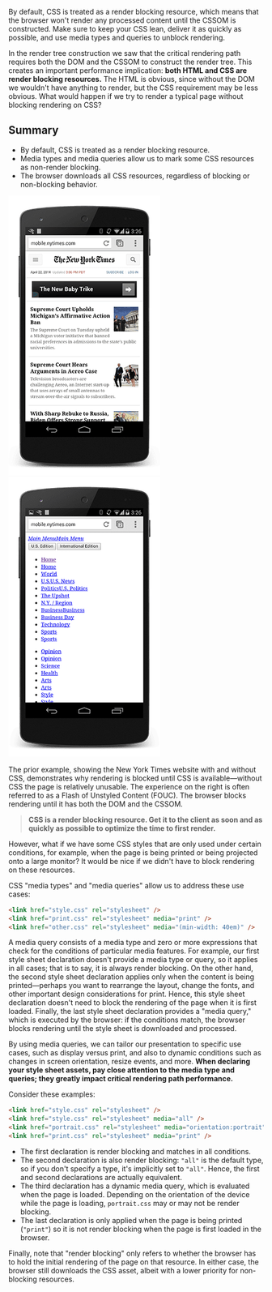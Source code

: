 By default, CSS is treated as a render blocking resource, which means that the browser won't render any processed content until the CSSOM is constructed. Make sure to keep your CSS lean, deliver it as quickly as possible, and use media types and queries to unblock rendering.

In the render tree construction we saw that the critical rendering path requires both the DOM and the CSSOM to construct the render tree. This creates an important performance implication: **both HTML and CSS are render blocking resources.** The HTML is obvious, since without the DOM we wouldn't have anything to render, but the CSS requirement may be less obvious. What would happen if we try to render a typical page without blocking rendering on CSS?

## Summary
- By default, CSS is treated as a render blocking resource.
- Media types and media queries allow us to mark some CSS resources as non-render blocking.
- The browser downloads all CSS resources, regardless of blocking or non-blocking behavior.

![nytimes-css](./asset/render-block-css/nytimes-css.png)
![nytimes-without-css](./asset/render-block-css/nytimes-without-css.png)

The prior example, showing the New York Times website with and without CSS, demonstrates why rendering is blocked until CSS is available—without CSS the page is relatively unusable. The experience on the right is often referred to as a Flash of Unstyled Content (FOUC). The browser blocks rendering until it has both the DOM and the CSSOM.

> **CSS is a render blocking resource. Get it to the client as soon and as quickly as possible to optimize the time to first render.**

However, what if we have some CSS styles that are only used under certain conditions, for example, when the page is being printed or being projected onto a large monitor? It would be nice if we didn't have to block rendering on these resources.

CSS "media types" and "media queries" allow us to address these use cases:

```html
<link href="style.css" rel="stylesheet" />
<link href="print.css" rel="stylesheet" media="print" />
<link href="other.css" rel="stylesheet" media="(min-width: 40em)" />
```

A media query consists of a media type and zero or more expressions that check for the conditions of particular media features. For example, our first style sheet declaration doesn't provide a media type or query, so it applies in all cases; that is to say, it is always render blocking. On the other hand, the second style sheet declaration applies only when the content is being printed—perhaps you want to rearrange the layout, change the fonts, and other important design considerations for print. Hence, this style sheet declaration doesn't need to block the rendering of the page when it is first loaded. Finally, the last style sheet declaration provides a "media query," which is executed by the browser: if the conditions match, the browser blocks rendering until the style sheet is downloaded and processed.

By using media queries, we can tailor our presentation to specific use cases, such as display versus print, and also to dynamic conditions such as changes in screen orientation, resize events, and more. **When declaring your style sheet assets, pay close attention to the media type and queries; they greatly impact critical rendering path performance.**

Consider these examples:

```html
<link href="style.css" rel="stylesheet" />
<link href="style.css" rel="stylesheet" media="all" />
<link href="portrait.css" rel="stylesheet" media="orientation:portrait" />
<link href="print.css" rel="stylesheet" media="print" />
```

- The first declaration is render blocking and matches in all conditions.
- The second declaration is also render blocking: `"all"` is the default type, so if you don't specify a type, it's implicitly set to `"all"`. Hence, the first and second declarations are actually equivalent.
- The third declaration has a dynamic media query, which is evaluated when the page is loaded. Depending on the orientation of the device while the page is loading, `portrait.css` may or may not be render blocking.
- The last declaration is only applied when the page is being printed (`"print"`) so it is not render blocking when the page is first loaded in the browser.
  
Finally, note that "render blocking" only refers to whether the browser has to hold the initial rendering of the page on that resource. In either case, the browser still downloads the CSS asset, albeit with a lower priority for non-blocking resources.
